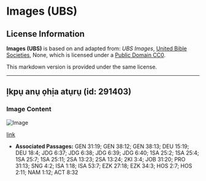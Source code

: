 # Images (UBS)

## License Information

**Images (UBS)** is based on and adapted from: _UBS Images_, [United Bible Societies](https://unitedbiblesocieties.org/), None, which is licensed under a [Public Domain CC0](https://creativecommons.org/public-domain/cc0/).

This markdown version is provided under the same license.



--------------------------------

## Ịkpụ anụ ọhịa atụrụ (id: 291403)

### Image Content

![Image](https://cdn.aquifer.bible/aquifer-content/resources/Media/WEB-0803_shearing_sheep.jpg)

[link](https://cdn.aquifer.bible/aquifer-content/resources/Media/WEB-0803_shearing_sheep.jpg)

* **Associated Passages:** GEN 31:19; GEN 38:12; GEN 38:13; DEU 15:19; DEU 18:4; JDG 6:37; JDG 6:38; JDG 6:39; JDG 6:40; 1SA 25:2; 1SA 25:4; 1SA 25:7; 1SA 25:11; 2SA 13:23; 2SA 13:24; 2KI 3:4; JOB 31:20; PRO 31:13; SNG 4:2; ISA 1:18; ISA 53:7; EZK 27:18; EZK 34:3; HOS 2:7; HOS 2:11; NAM 1:12; ACT 8:32

